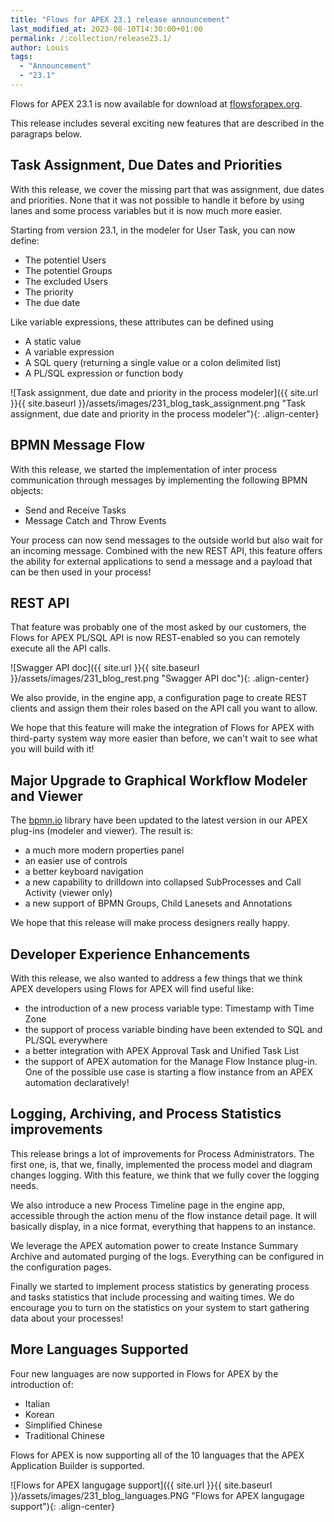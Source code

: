 ```yaml
---
title: "Flows for APEX 23.1 release announcement"
last_modified_at: 2023-08-10T14:30:00+01:00
permalink: /:collection/release23.1/
author: Louis
tags:
  - "Announcement"
  - "23.1"
---
```

Flows for APEX 23.1 is now available for download at [flowsforapex.org](https://flowsforapex.org). 

This release includes several exciting new features that are described in the paragraps below.

## Task Assignment, Due Dates and Priorities
With this release, we cover the missing part that was assignment, due dates and priorities. None that it was not possible to handle it before by using lanes and some process variables but it is now much more easier.

Starting from version 23.1, in the modeler for User Task, you can now define:
- The potentiel Users
- The potentiel Groups
- The excluded Users  
- The priority
- The due date

Like variable expressions, these attributes can be defined using
- A static value
- A variable expression
- A SQL query (returning a single value or a colon delimited list)
- A PL/SQL expression or function body

![Task assignment, due date and priority in the process modeler]({{ site.url }}{{ site.baseurl }}/assets/images/231_blog_task_assignment.png "Task assignment, due date and priority in the process modeler"){: .align-center}

## BPMN Message Flow
With this release, we started the implementation of inter process communication through messages by implementing the following BPMN objects:
- Send and Receive Tasks
- Message Catch and Throw Events

Your process can now send messages to the outside world but also wait for an incoming message. Combined with the new REST API, this feature offers the ability for external applications to send a message and a payload that can be then used in your process!

## REST API
That feature was probably one of the most asked by our customers, the Flows for APEX PL/SQL API is now REST-enabled so you can remotely execute all the API calls.

![Swagger API doc]({{ site.url }}{{ site.baseurl }}/assets/images/231_blog_rest.png "Swagger API doc"){: .align-center}

We also provide, in the engine app, a configuration page to create REST clients and assign them their roles based on the API call you want to allow.

We hope that this feature will make the integration of Flows for APEX with third-party system way more easier than before, we can't wait to see what you will build with it!

## Major Upgrade to Graphical Workflow Modeler and Viewer
The [bpmn.io](https://bpmn.io/) library have been updated to the latest version in our APEX plug-ins (modeler and viewer). The result is:
- a much more modern properties panel
- an easier use of controls
- a better keyboard navigation
- a new capability to drilldown into collapsed SubProcesses and Call Activity (viewer only)
- a new support of BPMN Groups, Child Lanesets and Annotations

We hope that this release will make process designers really happy.

## Developer Experience Enhancements
With this release, we also wanted to address a few things that we think APEX developers using Flows for APEX will find useful like:
- the introduction of a new process variable type: Timestamp with Time Zone
- the support of process variable binding have been extended to SQL and PL/SQL everywhere
- a better integration with APEX Approval Task and Unified Task List
- the support of APEX automation for the Manage Flow Instance plug-in. One of the possible use case is starting a flow instance from an APEX automation declaratively!

## Logging, Archiving, and Process Statistics improvements
This release brings a lot of improvements for Process Administrators. The first one, is, that we, finally, implemented the process model and diagram changes logging. With this feature, we think that we fully cover the logging needs.

We also introduce a new Process Timeline page in the engine app, accessible through the action menu of the flow instance detail page. It will basically display, in a nice format, everything that happens to an instance.

We leverage the APEX automation power to create Instance Summary Archive and automated purging of the logs. Everything can be configured in the configuration pages.

Finally we started to implement process statistics by generating process and tasks statistics that include processing and waiting times. We do encourage you to turn on the statistics on your system to start gathering data about your processes!

## More Languages Supported
Four new languages are now supported in Flows for APEX by the introduction of:
- Italian
- Korean
- Simplified Chinese
- Traditional Chinese

Flows for APEX is now supporting all of the 10 languages that the APEX Application Builder is supported.

![Flows for APEX langugage support]({{ site.url }}{{ site.baseurl }}/assets/images/231_blog_languages.PNG "Flows for APEX langugage support"){: .align-center}
